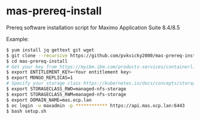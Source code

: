 # mas-prereq-install
Prereq software installation script for Maximo Application Suite 8.4/8.5

Example:
```bash
$ yum install jq gettext git wget
$ git clone --recursive https://github.com/pvkvicky2000/mas-prereq-install
$ cd mas-prereq-install
# Get your key from https://myibm.ibm.com/products-services/containerlibrary
$ export ENTITLEMENT_KEY=<Your entitlement key>
$ export MONGO_REPLICAS=1
# Specify your storage class https://kubernetes.io/docs/concepts/storage/persistent-volumes/
$ export STORAGECLASS_RWO=managed-nfs-storage
$ export STORAGECLASS_RWM=managed-nfs-storage
$ export DOMAIN_NAME=mas.ocp.lan
$ oc login -u maxadmin -p ************ https://api.mas.ocp.lan:6443
$ bash setup.sh
```
